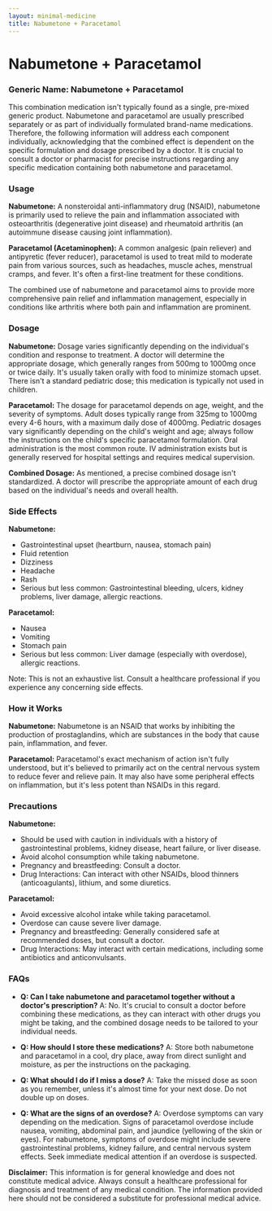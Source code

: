 ```yaml
---
layout: minimal-medicine
title: Nabumetone + Paracetamol
---
```


# Nabumetone + Paracetamol
### Generic Name: Nabumetone + Paracetamol

This combination medication isn't typically found as a single, pre-mixed generic product.  Nabumetone and paracetamol are usually prescribed separately or as part of individually formulated brand-name medications.  Therefore, the following information will address each component individually, acknowledging that the combined effect is dependent on the specific formulation and dosage prescribed by a doctor.  It is crucial to consult a doctor or pharmacist for precise instructions regarding any specific medication containing both nabumetone and paracetamol.

### Usage

**Nabumetone:**  A nonsteroidal anti-inflammatory drug (NSAID), nabumetone is primarily used to relieve the pain and inflammation associated with osteoarthritis (degenerative joint disease) and rheumatoid arthritis (an autoimmune disease causing joint inflammation).

**Paracetamol (Acetaminophen):** A common analgesic (pain reliever) and antipyretic (fever reducer), paracetamol is used to treat mild to moderate pain from various sources, such as headaches, muscle aches, menstrual cramps, and fever.  It's often a first-line treatment for these conditions.

The combined use of nabumetone and paracetamol aims to provide more comprehensive pain relief and inflammation management, especially in conditions like arthritis where both pain and inflammation are prominent.

### Dosage

**Nabumetone:**  Dosage varies significantly depending on the individual's condition and response to treatment. A doctor will determine the appropriate dosage, which generally ranges from 500mg to 1000mg once or twice daily.  It's usually taken orally with food to minimize stomach upset.  There isn't a standard pediatric dose; this medication is typically not used in children.

**Paracetamol:** The dosage for paracetamol depends on age, weight, and the severity of symptoms. Adult doses typically range from 325mg to 1000mg every 4-6 hours, with a maximum daily dose of 4000mg.  Pediatric dosages vary significantly depending on the child's weight and age; always follow the instructions on the child's specific paracetamol formulation.  Oral administration is the most common route. IV administration exists but is generally reserved for hospital settings and requires medical supervision.

**Combined Dosage:** As mentioned, a precise combined dosage isn't standardized.  A doctor will prescribe the appropriate amount of each drug based on the individual's needs and overall health.


### Side Effects

**Nabumetone:**
*   Gastrointestinal upset (heartburn, nausea, stomach pain)
*   Fluid retention
*   Dizziness
*   Headache
*   Rash
*   Serious but less common:  Gastrointestinal bleeding, ulcers, kidney problems, liver damage, allergic reactions.

**Paracetamol:**
*   Nausea
*   Vomiting
*   Stomach pain
*   Serious but less common: Liver damage (especially with overdose), allergic reactions.

Note:  This is not an exhaustive list.  Consult a healthcare professional if you experience any concerning side effects.


### How it Works

**Nabumetone:**  Nabumetone is an NSAID that works by inhibiting the production of prostaglandins, which are substances in the body that cause pain, inflammation, and fever.

**Paracetamol:** Paracetamol's exact mechanism of action isn't fully understood, but it's believed to primarily act on the central nervous system to reduce fever and relieve pain. It may also have some peripheral effects on inflammation, but it's less potent than NSAIDs in this regard.


### Precautions

**Nabumetone:**
*   Should be used with caution in individuals with a history of gastrointestinal problems, kidney disease, heart failure, or liver disease.
*   Avoid alcohol consumption while taking nabumetone.
*   Pregnancy and breastfeeding:  Consult a doctor.
*   Drug Interactions:  Can interact with other NSAIDs, blood thinners (anticoagulants), lithium, and some diuretics.

**Paracetamol:**
*   Avoid excessive alcohol intake while taking paracetamol.
*   Overdose can cause severe liver damage.
*   Pregnancy and breastfeeding:  Generally considered safe at recommended doses, but consult a doctor.
*   Drug Interactions: May interact with certain medications, including some antibiotics and anticonvulsants.


### FAQs

*   **Q: Can I take nabumetone and paracetamol together without a doctor's prescription?** A: No.  It's crucial to consult a doctor before combining these medications, as they can interact with other drugs you might be taking, and the combined dosage needs to be tailored to your individual needs.

*   **Q: How should I store these medications?** A: Store both nabumetone and paracetamol in a cool, dry place, away from direct sunlight and moisture, as per the instructions on the packaging.

*   **Q: What should I do if I miss a dose?** A: Take the missed dose as soon as you remember, unless it's almost time for your next dose. Do not double up on doses.

*   **Q: What are the signs of an overdose?** A: Overdose symptoms can vary depending on the medication.  Signs of paracetamol overdose include nausea, vomiting, abdominal pain, and jaundice (yellowing of the skin or eyes).  For nabumetone, symptoms of overdose might include severe gastrointestinal problems, kidney failure, and central nervous system effects.  Seek immediate medical attention if an overdose is suspected.

**Disclaimer:** This information is for general knowledge and does not constitute medical advice.  Always consult a healthcare professional for diagnosis and treatment of any medical condition.  The information provided here should not be considered a substitute for professional medical advice.
